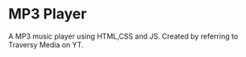 # MP3 Player

A MP3 music player using HTML,CSS and JS.
Created by referring to Traversy Media on YT.
